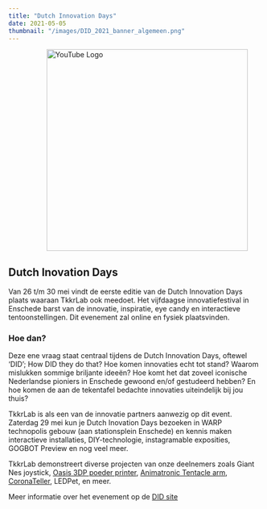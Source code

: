 ```yaml
---
title: "Dutch Innovation Days"
date: 2021-05-05
thumbnail: "/images/DID_2021_banner_algemeen.png"
---
```


<img alt="YouTube Logo" src="/images/DID_2021_banner_algemeen.png" width="400px" style="margin: 0px 15%;">

## Dutch Inovation Days

Van 26 t/m 30 mei vindt de eerste editie van de Dutch Innovation Days plaats waaraan TkkrLab ook meedoet. Het vijfdaagse innovatiefestival in Enschede barst van de innovatie, inspiratie, eye candy en interactieve tentoonstellingen. Dit evenement zal online en fysiek plaatsvinden. 

### Hoe dan?
Deze ene vraag staat centraal tijdens de Dutch Innovation Days, oftewel ‘DID’; How DID they do that? Hoe komen innovaties echt tot stand? Waarom mislukken sommige briljante ideeën? Hoe komt het dat zoveel iconische Nederlandse pioniers in Enschede gewoond en/of gestudeerd hebben? En hoe komen de aan de tekentafel bedachte innovaties uiteindelijk bij jou thuis?

TkkrLab is als een van de innovatie partners aanwezig op dit event. Zaterdag 29 mei kun je Dutch Inovation Days bezoeken in WARP technopolis gebouw (aan stationsplein Enschede) en kennis maken interactieve installaties, DIY-technologie, instagramable exposities, GOGBOT Preview en nog veel meer. 

TkkrLab demonstreert diverse projecten van onze deelnemers zoals Giant Nes joystick, [Oasis 3DP poeder printer](https://ytec3d.com/oasis-3dp/), [Animatronic Tentacle arm](https://ytec3d.com/animatronic-tentacle/), [CoronaTeller](http://daveborghuis.nl/wp/coronateller-coronacounter_2020_08_17/), LEDPet, en meer. 

Meer informatie over het evenement op de [DID site](https://nl.dutchinnovationdays.com/)
